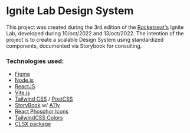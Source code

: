 # Ignite Lab Design System
This project was created during the 3rd edition of the [Rocketseat's](https://www.rocketseat.com.br/) Ignite Lab, developed during 10/oct/2022 and 13/oct/2022. 
The intention of the project is to create a scalable Design System using standardized components, documented via Storybook for consulting.

### Technologies used:
- [Figma](https://www.figma.com)
- [Node.js](https://nodejs.org/en/)
- [ReactJS](https://reactjs.org/)
- [Vite.js](https://vitejs.dev/)
- [Tailwind CSS](https://tailwindcss.com/) / [PostCSS](https://postcss.org/)
- [StoryBook](https://storybook.js.org/) w/ [A11y](https://storybook.js.org/addons/@storybook/addon-a11y/)
- [React Phosphor Icons](https://phosphoricons.com/)
- [TailwindCSS Colors](https://tailwindcss.com/docs/customizing-colors)
- [CLSX package](https://www.npmjs.com/package/clsx)
